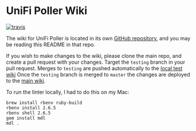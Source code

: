 # UniFi Poller Wiki

[![travis](https://badgen.net/travis/unifi-poller/wiki?icon=travis&label=build "Travis Build")](https://travis-ci.org/unifi-poller/wiki)

The wiki for UniFi Poller is located in its own [GitHub repository](https://github.com/unifi-poller/wiki),
and you may be reading this README in that repo.

If you wish to make changes to the wiki, please clone the main repo, and create
a pull request with your changes. Target the `testing` branch in your pull request.
Merges to `testing` are pushed automatically to the [local test wiki](https://github.com/unifi-poller/wiki/wiki)
Once the `testing` branch is merged to `master` the changes are deployed to the
[main wiki](https://github.com/unifi-poller/unifi-poller/wiki).

To run the linter locally, I had to do this on my Mac:

```shell
brew install rbenv ruby-build
rbenv install 2.6.5
rbenv shell 2.6.5
gem install mdl
mdl .
```
